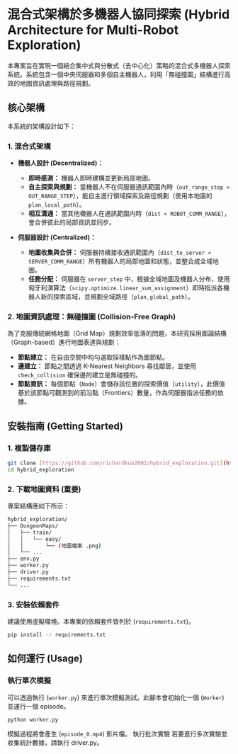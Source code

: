 # 混合式架構於多機器人協同探索 (Hybrid Architecture for Multi-Robot Exploration)

本專案旨在實現一個結合集中式與分散式（去中心化）策略的混合式多機器人探索系統。系統包含一個中央伺服器和多個自主機器人，利用「無碰撞圖」結構進行高效的地圖資訊處理與路徑規劃。

## 核心架構

本系統的架構設計如下：

### 1. 混合式架構

* **機器人設計 (Decentralized)：**
    * **即時感測：** 機器人即時建構並更新局部地圖。
    * **自主探索與規劃：** 當機器人不在伺服器通訊範圍內時（`out_range_step > OUT_RANGE_STEP`），能自主進行領域探索及路徑規劃（使用本地圖的 `plan_local_path`）。
    * **相互溝通：** 當其他機器人在通訊範圍内時（`dist < ROBOT_COMM_RANGE`），會合併彼此的局部資訊並同步。

* **伺服器設計 (Centralized)：**
    * **地圖收集與合併：** 伺服器持續接收通訊範圍內（`dist_to_server < SERVER_COMM_RANGE`）所有機器人的局部地圖和狀態，並整合成全域地圖。
    * **任務分配：** 伺服器在 `server_step` 中，根據全域地圖及機器人分布，使用匈牙利演算法（`scipy.optimize.linear_sum_assignment`）即時指派各機器人新的探索區域，並規劃全域路徑（`plan_global_path`）。

### 2. 地圖資訊處理：無碰撞圖 (Collision-Free Graph)

為了克服傳統網格地圖（Grid Map）規劃效率低落的問題，本研究採用圖論結構（Graph-based）進行地圖表達與規劃：

* **節點建立：** 在自由空間中均勻選取採樣點作為圖節點。
* **邊建立：** 節點之間透過 K-Nearest Neighbors 尋找鄰居，並使用 `check_collision` 確保邊的建立是無碰撞的。
* **節點資訊：** 每個節點（`Node`）會儲存該位置的探索價值（`utility`），此價值基於該節點可觀測到的前沿點（Frontiers）數量，作為伺服器指派任務的依據。

## 安裝指南 (Getting Started)

### 1. 複製儲存庫
```bash
git clone [https://github.com/richardkuo2002/hybrid_exploration.git](https://github.com/richardkuo2002/hybrid_exploration.git)
cd hybrid_exploration
```

### 2. 下載地圖資料 (重要)
專案結構應如下所示：
```bash
hybrid_exploration/
├── DungeonMaps/
│   ├── train/
│   │   └── easy/
│   │       └── (地圖檔案 .png)
│   └── ...
├── env.py
├── worker.py
├── driver.py
├── requirements.txt
└── ...
```
### 3. 安裝依賴套件
建議使用虛擬環境。本專案的依賴套件皆列於 (`requirements.txt`)。
```bash
pip install -r requirements.txt
```
## 如何運行 (Usage)
### 執行單次模擬
可以透過執行 (`worker.py`) 來進行單次模擬測試。此腳本會初始化一個 (`Worker`) 並運行一個 episode。
```bash
python worker.py
```
模擬過程將會產生 (`episode_0.mp4`) 影片檔。
執行批次實驗
若要進行多次實驗並收集統計數據，請執行 driver.py。
